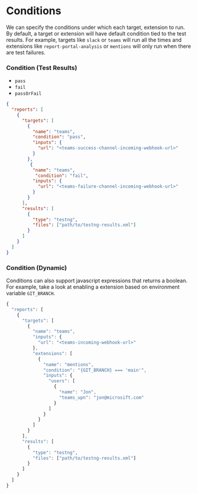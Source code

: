 # Conditions

We can specify the conditions under which each target, extension to run. By default, a target or extension will have default condition tied to the test results. For example, targets like `slack` or `teams` will run all the times and extensions like `report-portal-analysis` or `mentions` will only run when there are test failures.

### Condition (Test Results)

- `pass`
- `fail`
- `passOrFail`

```json {7,14}
{
  "reports": [
    {
      "targets": [
        {
          "name": "teams",
          "condition": "pass",
          "inputs": {
            "url": "<teams-success-channel-incoming-webhook-url>"
          }
        },
         {
          "name": "teams",
           "condition": "fail",
          "inputs": {
            "url": "<teams-failure-channel-incoming-webhook-url>"
          }
        }
      ],
      "results": [
        {
          "type": "testng",
          "files": ["path/to/testng-results.xml"]
        }
      ]
    }
  ]
}
```

### Condition (Dynamic)

Conditions can also support javascript expressions that returns a boolean. For example, take a look at enabling a extension based on environment variable `GIT_BRANCH`.

```js {13}
{
  "reports": [
    {
      "targets": [
        {
          "name": "teams",
          "inputs": {
            "url": "<teams-incoming-webhook-url>"
          },
          "extensions": [
            {
              "name": "mentions",
              "condition": "{GIT_BRANCH} === 'main'",
              "inputs": {
                "users": [
                  {
                    "name": "Jon",
                    "teams_upn": "jon@microsift.com"
                  }
                ]
              }   
            }
          ]
        }
      ],
      "results": [
        {
          "type": "testng",
          "files": ["path/to/testng-results.xml"]
        }
      ]
    }
  ]
}
```